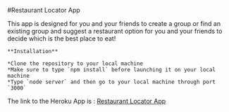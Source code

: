 #Restaurant Locator App

This app is designed for you and your friends to create a group or find an existing group and suggest a restaurant option for you and your friends to decide which is the best place to eat!

```
**Installation**

*Clone the repository to your local machine
*Make sure to type `npm install` before launching it on your local machine
*Type `node server` and then go to your local machine through port `3000`
```


The link to the Heroku App is : [Restaurant Locator App](https://thawing-reaches-46311.herokuapp.com/)